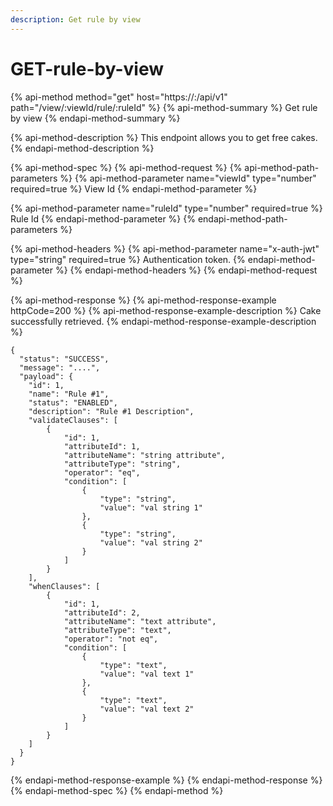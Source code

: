 ```yaml
---
description: Get rule by view
---
```


# GET-rule-by-view

{% api-method method="get" host="https://<host>:<port>/api/v1" path="/view/:viewId/rule/:ruleId" %}
{% api-method-summary %}
Get rule by view
{% endapi-method-summary %}

{% api-method-description %}
This endpoint allows you to get free cakes.
{% endapi-method-description %}

{% api-method-spec %}
{% api-method-request %}
{% api-method-path-parameters %}
{% api-method-parameter name="viewId" type="number" required=true %}
View Id
{% endapi-method-parameter %}

{% api-method-parameter name="ruleId" type="number" required=true %}
Rule Id
{% endapi-method-parameter %}
{% endapi-method-path-parameters %}

{% api-method-headers %}
{% api-method-parameter name="x-auth-jwt" type="string" required=true %}
Authentication token.
{% endapi-method-parameter %}
{% endapi-method-headers %}
{% endapi-method-request %}

{% api-method-response %}
{% api-method-response-example httpCode=200 %}
{% api-method-response-example-description %}
Cake successfully retrieved.
{% endapi-method-response-example-description %}

```
{
  "status": "SUCCESS",
  "message": "....",
  "payload": {
    "id": 1,
    "name": "Rule #1",
    "status": "ENABLED",
    "description": "Rule #1 Description",
    "validateClauses": [
        {
            "id": 1,
            "attributeId": 1,
            "attributeName": "string attribute",
            "attributeType": "string",
            "operator": "eq",
            "condition": [
                {
                    "type": "string",
                    "value": "val string 1"
                },
                {
                    "type": "string",
                    "value": "val string 2"
                }
            ]
        }
    ],
    "whenClauses": [
        {
            "id": 1,
            "attributeId": 2,
            "attributeName": "text attribute",
            "attributeType": "text",
            "operator": "not eq",
            "condition": [
                {
                    "type": "text",
                    "value": "val text 1"
                },
                {
                    "type": "text",
                    "value": "val text 2"
                }
            ]
        }
    ]
  }
}
```
{% endapi-method-response-example %}
{% endapi-method-response %}
{% endapi-method-spec %}
{% endapi-method %}



